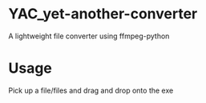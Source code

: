 # YAC_yet-another-converter
A lightweight file converter using ffmpeg-python

# Usage
Pick up a file/files and drag and drop onto the exe
